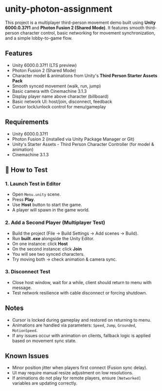 # unity-photon-assignment
This project is a multiplayer third-person movement demo built using **Unity 6000.0.37f1** and **Photon Fusion 2 (Shared Mode)**. It features smooth third-person character control, basic networking for movement synchronization, and a simple lobby-to-game flow.

## Features

-  Unity 6000.0.37f1 (LTS preview)
-  Photon Fusion 2 (Shared Mode)
-  Character model & animations from Unity's **Third Person Starter Assets Pack**
-  Smooth synced movement (walk, run, jump)
-  Basic camera with Cinemachine 3.1.3
-  Display player name above character (billboard)
-  Basic network UI: host/join, disconnect, feedback
-  Cursor lock/unlock control for menu/gameplay

## Requirements

- Unity 6000.0.37f1
- Photon Fusion 2 (installed via Unity Package Manager or Git)
- Unity's Starter Assets - Third Person Character Controller (for model & animation)
- Cinemachine 3.1.3

## 🧪 How to Test

### 1. Launch Test in Editor
- Open `Menu.unity` scene.
- Press **Play**.
- Use **Host** button to start the game.
- A player will spawn in the game world.

### 2. Add a Second Player (Multiplayer Test)
- Build the project (File → Build Settings → Add scenes → Build).
- Run **built .exe** alongside the Unity Editor.
- On one instance: click **Host**
- On the second instance: click **Join**
- You will see two synced characters.
- Try moving both → check animation & camera sync.

### 3. Disconnect Test
- Close host window, wait for a while, client should return to menu with message.
- Test network resilience with cable disconnect or forcing shutdown.

## Notes

- Cursor is locked during gameplay and restored on returning to menu.
- Animations are handled via parameters: `Speed`, `Jump`, `Grounded`, `MotionSpeed`.
- If any issues occur with animation on clients, fallback logic is applied based on movement sync state.

## Known Issues

- Minor position jitter when players first connect (Fusion sync delay).
- UI may require manual resize adjustment on low resolutions.
- If animations do not play for remote players, ensure `[Networked]` variables are updating correctly.
